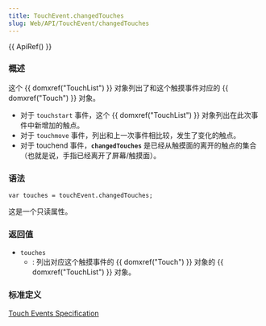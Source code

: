 ```yaml
---
title: TouchEvent.changedTouches
slug: Web/API/TouchEvent/changedTouches
---
```


{{ ApiRef() }}

### 概述

这个 {{ domxref("TouchList") }} 对象列出了和这个触摸事件对应的 {{ domxref("Touch") }} 对象。

- 对于 `touchstart` 事件，这个 {{ domxref("TouchList") }} 对象列出在此次事件中新增加的触点。
- 对于 `touchmove` 事件，列出和上一次事件相比较，发生了变化的触点。
- 对于 touchend 事件，**`changedTouches`** 是已经从触摸面的离开的触点的集合（也就是说，手指已经离开了屏幕/触摸面）。

### 语法

```plain
var touches = touchEvent.changedTouches;
```

这是一个只读属性。

### 返回值

- `touches`
  - : 列出对应这个触摸事件的 {{ domxref("Touch") }} 对象的 {{ domxref("TouchList") }} 对象。

### 标准定义

[Touch Events Specification](http://www.w3.org/TR/touch-events/)
